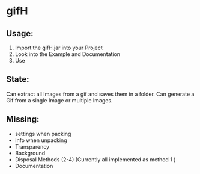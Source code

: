 # gifH

## Usage:
1. Import the gifH.jar into your Project
2. Look into the Example and Documentation
3. Use

## State:
Can extract all Images from a gif and saves them in a folder.
Can generate a Gif from a single Image or multiple Images.


## Missing:
* settings when packing
* info when unpacking
* Transparency
* Background
* Disposal Methods (2-4) (Currently all implemented as method 1 )
* Documentation
